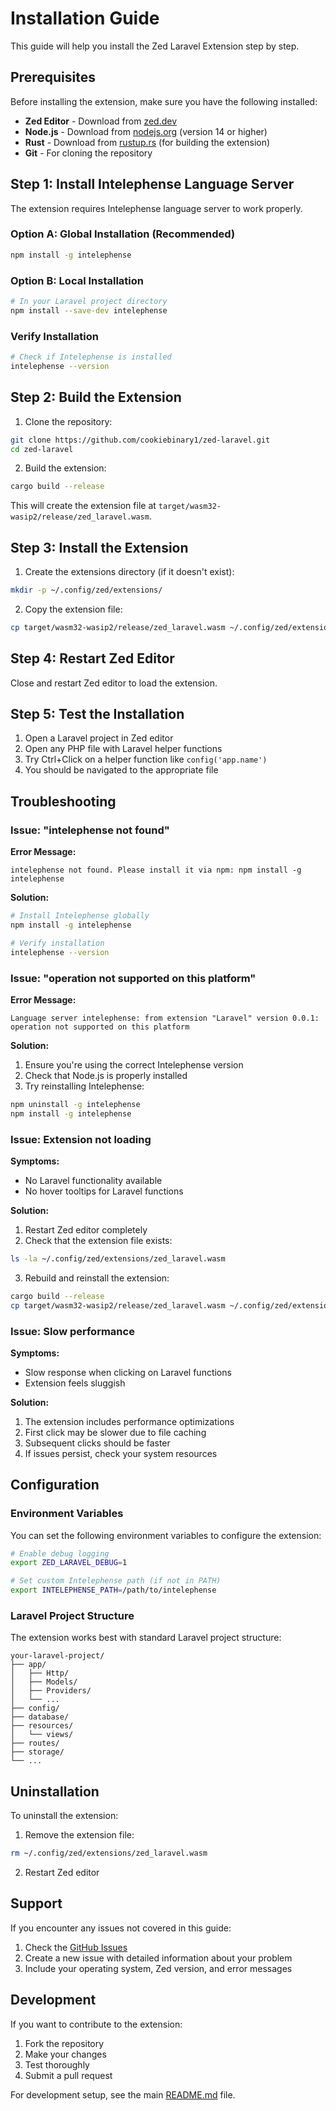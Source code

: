 # Installation Guide

This guide will help you install the Zed Laravel Extension step by step.

## Prerequisites

Before installing the extension, make sure you have the following installed:

- **Zed Editor** - Download from [zed.dev](https://zed.dev/)
- **Node.js** - Download from [nodejs.org](https://nodejs.org/) (version 14 or higher)
- **Rust** - Download from [rustup.rs](https://rustup.rs/) (for building the extension)
- **Git** - For cloning the repository

## Step 1: Install Intelephense Language Server

The extension requires Intelephense language server to work properly.

### Option A: Global Installation (Recommended)

```bash
npm install -g intelephense
```

### Option B: Local Installation

```bash
# In your Laravel project directory
npm install --save-dev intelephense
```

### Verify Installation

```bash
# Check if Intelephense is installed
intelephense --version
```

## Step 2: Build the Extension

1. Clone the repository:
```bash
git clone https://github.com/cookiebinary1/zed-laravel.git
cd zed-laravel
```

2. Build the extension:
```bash
cargo build --release
```

This will create the extension file at `target/wasm32-wasip2/release/zed_laravel.wasm`.

## Step 3: Install the Extension

1. Create the extensions directory (if it doesn't exist):
```bash
mkdir -p ~/.config/zed/extensions/
```

2. Copy the extension file:
```bash
cp target/wasm32-wasip2/release/zed_laravel.wasm ~/.config/zed/extensions/
```

## Step 4: Restart Zed Editor

Close and restart Zed editor to load the extension.

## Step 5: Test the Installation

1. Open a Laravel project in Zed editor
2. Open any PHP file with Laravel helper functions
3. Try Ctrl+Click on a helper function like `config('app.name')`
4. You should be navigated to the appropriate file

## Troubleshooting

### Issue: "intelephense not found"

**Error Message:**
```
intelephense not found. Please install it via npm: npm install -g intelephense
```

**Solution:**
```bash
# Install Intelephense globally
npm install -g intelephense

# Verify installation
intelephense --version
```

### Issue: "operation not supported on this platform"

**Error Message:**
```
Language server intelephense: from extension "Laravel" version 0.0.1: operation not supported on this platform
```

**Solution:**
1. Ensure you're using the correct Intelephense version
2. Check that Node.js is properly installed
3. Try reinstalling Intelephense:
```bash
npm uninstall -g intelephense
npm install -g intelephense
```

### Issue: Extension not loading

**Symptoms:**
- No Laravel functionality available
- No hover tooltips for Laravel functions

**Solution:**
1. Restart Zed editor completely
2. Check that the extension file exists:
```bash
ls -la ~/.config/zed/extensions/zed_laravel.wasm
```
3. Rebuild and reinstall the extension:
```bash
cargo build --release
cp target/wasm32-wasip2/release/zed_laravel.wasm ~/.config/zed/extensions/
```

### Issue: Slow performance

**Symptoms:**
- Slow response when clicking on Laravel functions
- Extension feels sluggish

**Solution:**
1. The extension includes performance optimizations
2. First click may be slower due to file caching
3. Subsequent clicks should be faster
4. If issues persist, check your system resources

## Configuration

### Environment Variables

You can set the following environment variables to configure the extension:

```bash
# Enable debug logging
export ZED_LARAVEL_DEBUG=1

# Set custom Intelephense path (if not in PATH)
export INTELEPHENSE_PATH=/path/to/intelephense
```

### Laravel Project Structure

The extension works best with standard Laravel project structure:

```
your-laravel-project/
├── app/
│   ├── Http/
│   ├── Models/
│   ├── Providers/
│   └── ...
├── config/
├── database/
├── resources/
│   └── views/
├── routes/
├── storage/
└── ...
```

## Uninstallation

To uninstall the extension:

1. Remove the extension file:
```bash
rm ~/.config/zed/extensions/zed_laravel.wasm
```

2. Restart Zed editor

## Support

If you encounter any issues not covered in this guide:

1. Check the [GitHub Issues](https://github.com/your-username/zed-laravel-extension/issues)
2. Create a new issue with detailed information about your problem
3. Include your operating system, Zed version, and error messages

## Development

If you want to contribute to the extension:

1. Fork the repository
2. Make your changes
3. Test thoroughly
4. Submit a pull request

For development setup, see the main [README.md](README.md) file.